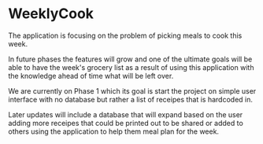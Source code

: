 # WeeklyCook

The application is focusing on the problem of picking meals to cook this week.

In future phases the features will grow and one of the ultimate goals will be able to have the week's grocery list as a result of using this application with the knowledge ahead of time what will be left over.

We are currently on Phase 1 which its goal is start the project on simple user interface with no database but rather a list of receipes that is hardcoded in.

Later updates will include a database that will expand based on the user adding more receipes that could be printed out to be shared or added to others using the application to help them meal plan for the week.
